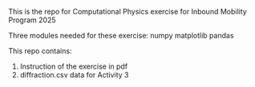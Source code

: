 This is the repo for Computational Physics exercise for Inbound Mobility Program 2025

Three modules needed for these exercise:
numpy
matplotlib
pandas

This repo contains:

1. Instruction of the exercise in pdf
2. diffraction.csv data for Activity 3
